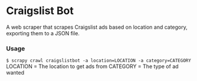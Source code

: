 # Craigslist Bot
A web scraper that scrapes Craigslist ads based on location
and category, exporting them to a JSON file. 

### Usage
`$ scrapy crawl craigslistbot -a location=LOCATION -a category=CATEGORY`
LOCATION = The location to get ads from
CATEGORY = The type of ad wanted

